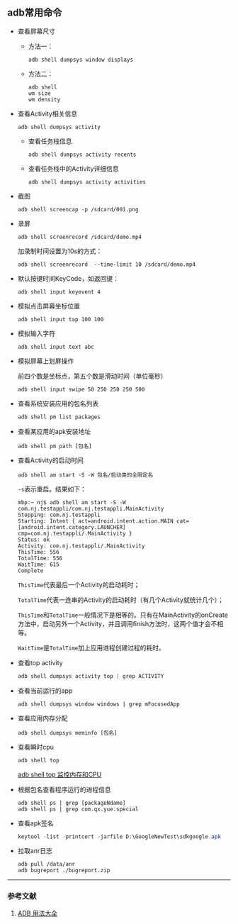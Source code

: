 ## adb常用命令

* 查看屏幕尺寸

  * 方法一：

    ```
    adb shell dumpsys window displays
    ```

  * 方法二：

    ```
    adb shell 
    wm size
    wm density
    ```

* 查看Activity相关信息

  ```
  adb shell dumpsys activity
  ```

  * 查看任务栈信息

    ```
    adb shell dumpsys activity recents
    ```

  * 查看任务栈中的Activity详细信息

    ```
    adb shell dumpsys activity activities
    ```

* 截图

  ```
  adb shell screencap -p /sdcard/001.png
  ```

* 录屏

  ```
  adb shell screenrecord /sdcard/demo.mp4
  ```

  加录制时间设置为10s的方式：

  ```
  adb shell screenrecord  --time-limit 10 /sdcard/demo.mp4
  ```

* 默认按键时间KeyCode，如返回键：

  ```
  adb shell input keyevent 4
  ```

* 模拟点击屏幕坐标位置

  ```
  adb shell input tap 100 100
  ```

* 模拟输入字符

  ```
  adb shell input text abc
  ```

* 模拟屏幕上划屏操作

  前四个数是坐标点，第五个数是滑动时间（单位毫秒）

  ```
  adb shell input swipe 50 250 250 250 500 
  ```

* 查看系统安装应用的包名列表

  ```java
  adb shell pm list packages
  ```
  
* 查看某应用的apk安装地址

  ```
  adb shell pm path [包名]
  ```

* 查看Activity的启动时间

  ```
  adb shell am start -S -W 包名/启动类的全限定名
  ```

  `-s`表示重启。结果如下：

  ```
  mbp:~ nj$ adb shell am start -S -W com.nj.testappli/com.nj.testappli.MainActivity
  Stopping: com.nj.testappli
  Starting: Intent { act=android.intent.action.MAIN cat=[android.intent.category.LAUNCHER] cmp=com.nj.testappli/.MainActivity }
  Status: ok
  Activity: com.nj.testappli/.MainActivity
  ThisTime: 556
  TotalTime: 556
  WaitTime: 615
  Complete
  ```

  `ThisTime`代表最后一个Activity的启动耗时；

  `TotalTime`代表一连串的Activity的启动耗时（有几个Activity就统计几个）；

  `ThisTime`和`TotalTime`一般情况下是相等的。只有在MainActivity的onCreate方法中，启动另外一个Activity，并且调用finish方法时，这两个值才会不相等。

  `WaitTime`是`TotalTime`加上应用进程创建过程的耗时。

* 查看top activity

  ```java
  adb shell dumpsys activity top | grep ACTIVITY
  ```

* 查看当前运行的app

  ```
  adb shell dumpsys window windows | grep mFocusedApp
  ```

* 查看应用内存分配

  ```
  adb shell dumpsys meminfo [包名]
  ```

* 查看瞬时cpu

  ```
  adb shell top
  ```

  [adb shell top 监控内存和CPU](https://blog.csdn.net/u010144805/article/details/79152837)

* 根据包名查看程序运行的进程信息

  ```
  adb shell ps | grep [packageNdame]
  adb shell ps | grep com.qx.yue.special
  ```

* 查看apk签名

  ```java
  keytool -list -printcert -jarfile D:\GoogleNewTest\sdkgoogle.apk

* 拉取anr日志

  ```
  adb pull /data/anr
  adb bugreport ./bugreport.zip

***

### 参考文献

1. [ ADB 用法大全](https://github.com/mzlogin/awesome-adb)